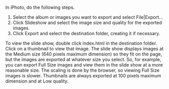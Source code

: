 In iPhoto, do the following steps.

  1. Select the album or images you want to export and select File|Export…
  1. Click Slideshow and select the image size and quality for the exported images.
  1. Click Export and select the destination folder, creating it if necessary.

To view the slide show, double click index.html in the destination folder.
Click on a thumbnail to view that image.
The slide show displays images at the Medium size (640 pixels maximum dimension)
so they fit on the page, but the images are exported at whatever size you select.
So, for example, you can export Full Size images and view them in the slide show
at a more reasonable size.
The scaling is done by the browser, so viewing Full Size images is slower.
Thumbnails are always exported at 100 pixels maximum dimension and at Low quality.